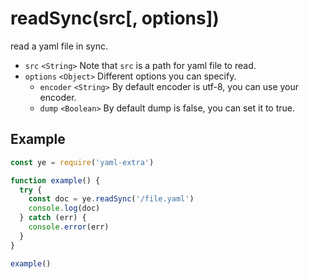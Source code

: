 # readSync(src[, options])

read a yaml file in sync.

- `src` `<String>` Note that `src` is a path for yaml file to read.
- `options` `<Object>` Different options you can specify.
  - `encoder` `<String>` By default encoder is utf-8, you can use your encoder.
  - `dump` `<Boolean>` By default dump is false, you can set it to true.

## Example

```js
const ye = require('yaml-extra')

function example() {
  try {
    const doc = ye.readSync('/file.yaml')
    console.log(doc)
  } catch (err) {
    console.error(err)
  }
}

example()
```
